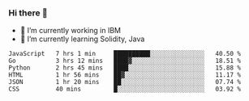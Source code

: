 ### Hi there 👋

<!--
**mathcodeman/mathcodeman** is a ✨ _special_ ✨ repository because its `README.md` (this file) appears on your GitHub profile.

Here are some ideas to get you started:

- 🔭 I’m currently working on ...
- 🌱 I’m currently learning ...
- 👯 I’m looking to collaborate on ...
- 🤔 I’m looking for help with ...
- 💬 Ask me about ...
- 📫 How to reach me: ...
- 😄 Pronouns: ...
- ⚡ Fun fact: ...
-->

- 🔭 I’m currently working in IBM
- 🌱 I’m currently learning Solidity, Java

<!--START_SECTION:waka-->

```text
JavaScript   7 hrs 1 min     ██████████░░░░░░░░░░░░░░░   40.50 %
Go           3 hrs 12 mins   ████▓░░░░░░░░░░░░░░░░░░░░   18.51 %
Python       2 hrs 45 mins   ████░░░░░░░░░░░░░░░░░░░░░   15.88 %
HTML         1 hr 56 mins    ██▓░░░░░░░░░░░░░░░░░░░░░░   11.17 %
JSON         1 hr 20 mins    ██░░░░░░░░░░░░░░░░░░░░░░░   07.74 %
CSS          40 mins         █░░░░░░░░░░░░░░░░░░░░░░░░   03.92 %
```

<!--END_SECTION:waka-->
